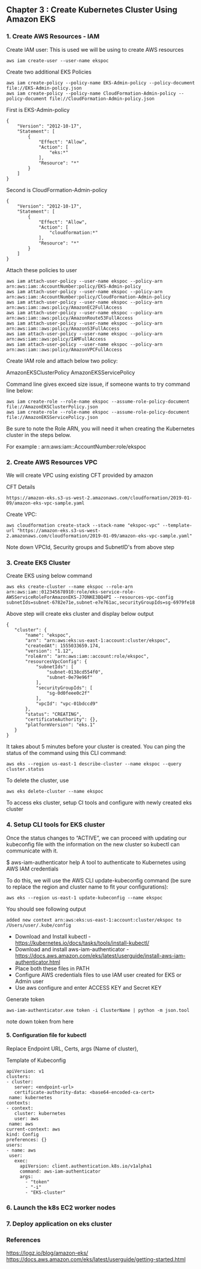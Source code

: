 ## Chapter 3 : Create Kubernetes Cluster Using Amazon EKS

### 1. Create AWS Resources - IAM

Create IAM user: This is used we will be using to create AWS resources 

```
aws iam create-user --user-name ekspoc
```

Create two additional EKS Policies

```
aws iam create-policy --policy-name EKS-Admin-policy --policy-document file://EKS-Admin-policy.json
aws iam create-policy --policy-name CloudFormation-Admin-policy --policy-document file://CloudFormation-Admin-policy.json
```

First is EKS-Admin-policy
```
{
    "Version": "2012-10-17",
    "Statement": [
        {
            "Effect": "Allow",
            "Action": [
                "eks:*"
            ],
            "Resource": "*"
        }
    ]
}

```

Second is CloudFormation-Admin-policy

```
{
    "Version": "2012-10-17",
    "Statement": [
        {
            "Effect": "Allow",
            "Action": [
                "cloudformation:*"
            ],
            "Resource": "*"
        }
    ]
}

```

Attach these policies to user

```
aws iam attach-user-policy --user-name ekspoc --policy-arn arn:aws:iam::AccountNumber:policy/EKS-Admin-policy
aws iam attach-user-policy --user-name ekspoc --policy-arn arn:aws:iam::AccountNumber:policy/CloudFormation-Admin-policy
aws iam attach-user-policy --user-name ekspoc --policy-arn arn:aws:iam::aws:policy/AmazonEC2FullAccess
aws iam attach-user-policy --user-name ekspoc --policy-arn arn:aws:iam::aws:policy/AmazonRoute53FullAccess
aws iam attach-user-policy --user-name ekspoc --policy-arn arn:aws:iam::aws:policy/AmazonS3FullAccess
aws iam attach-user-policy --user-name ekspoc --policy-arn arn:aws:iam::aws:policy/IAMFullAccess
aws iam attach-user-policy --user-name ekspoc --policy-arn arn:aws:iam::aws:policy/AmazonVPCFullAccess

```

Create IAM role and attach below two policy: 
 
AmazonEKSClusterPolicy
AmazonEKSServicePolicy

Command line gives exceed size issue, if someone wants to try command line below:
```
aws iam create-role --role-name ekspoc --assume-role-policy-document file://AmazonEKSClusterPolicy.json
aws iam create-role --role-name ekspoc --assume-role-policy-document file://AmazonEKSServicePolicy.json
```

Be sure to note the Role ARN, you will need it when creating the Kubernetes cluster in the steps below.

For example : arn:aws:iam::AccountNumber:role/ekspoc


### 2. Create AWS Resources VPC

We will create VPC using existing CFT provided by amazon

CFT Details
```
https://amazon-eks.s3-us-west-2.amazonaws.com/cloudformation/2019-01-
09/amazon-eks-vpc-sample.yaml

```

Create VPC:
```
aws cloudformation create-stack --stack-name "ekspoc-vpc" --template-url "https://amazon-eks.s3-us-west-2.amazonaws.com/cloudformation/2019-01-09/amazon-eks-vpc-sample.yaml"
```

Note down VPCId, Security groups and SubnetID's from above step

### 3. Create EKS Cluster

Create EKS using below command
 
 ```
 aws eks create-cluster --name ekspoc --role-arn arn:aws:iam::012345678910:role/eks-service-role-AWSServiceRoleForAmazonEKS-J7ONKE3BQ4PI --resources-vpc-config subnetIds=subnet-6782e71e,subnet-e7e761ac,securityGroupIds=sg-6979fe18
 
 ```
 
 Above step will create eks cluster and display below output
 
 ```
 {
    "cluster": {
        "name": "ekspoc",
        "arn": "arn:aws:eks:us-east-1:account:cluster/ekspoc",
        "createdAt": 1555033659.174,
        "version": "1.12",
        "roleArn": "arn:aws:iam::account:role/ekspoc",
        "resourcesVpcConfig": {
            "subnetIds": [
                "subnet-0138cd554f0",
                "subnet-0e79e96f"
            ],
            "securityGroupIds": [
                "sg-0d0feee0c2f"
            ],
            "vpcId": "vpc-01bdccd9"
        },
        "status": "CREATING",
        "certificateAuthority": {},
        "platformVersion": "eks.1"
    }
}

```

It takes about 5 minutes before your cluster is created. You can ping the status of the command using this CLI command:

```
aws eks --region us-east-1 describe-cluster --name ekspoc --query cluster.status

```

To delete the cluster, use

```
aws eks delete-cluster --name ekspoc
```

To access eks cluster, setup CI tools and configure with newly created eks cluster

### 4. Setup CLI tools for EKS cluster

Once the status changes to “ACTIVE”, we can proceed with updating our kubeconfig file with the information on the new cluster so kubectl can communicate with it.

$ aws-iam-authenticator help
A tool to authenticate to Kubernetes using AWS IAM credentials

To do this, we will use the AWS CLI update-kubeconfig command (be sure to replace the region and cluster name to fit your configurations):

```
aws eks --region us-east-1 update-kubeconfig --name ekspoc
```

You should see following output
```
added new context arn:aws:eks:us-east-1:account:cluster/ekspoc to /Users/user/.kube/config
```
 
 * Download and Install kubectl - https://kubernetes.io/docs/tasks/tools/install-kubectl/
 * Download and install aws-iam-authenticator - https://docs.aws.amazon.com/eks/latest/userguide/install-aws-iam-authenticator.html
 * Place both these files in PATH 
 * Configure AWS credentials files to use IAM user created for EKS or Admin user
 * Use aws configure and enter ACCESS KEY and Secret KEY
 
 Generate token 
 
 ```
 aws-iam-authenticator.exe token -i ClusterName | python -m json.tool
 
 ```
 
 note down token from here
 
 #### 5. Configuration file for kubectl
 
 Replace Endpoint URL, Certs, args (Name of cluster), 
 
 Template of Kubeconfig
 
 ```
 apiVersion: v1
clusters:
- cluster:
    server: <endpoint-url>
    certificate-authority-data: <base64-encoded-ca-cert>
  name: kubernetes
contexts:
- context:
    cluster: kubernetes
    user: aws
  name: aws
current-context: aws
kind: Config
preferences: {}
users:
- name: aws
  user:
    exec:
      apiVersion: client.authentication.k8s.io/v1alpha1
      command: aws-iam-authenticator
      args:
        - "token"
        - "-i"
        - "EKS-cluster"

 ```
 
 ### 6. Launch the k8s EC2 worker nodes
 
 ### 7. Deploy application on eks cluster
 
 
 ### References
 https://logz.io/blog/amazon-eks/
 https://docs.aws.amazon.com/eks/latest/userguide/getting-started.html
 
